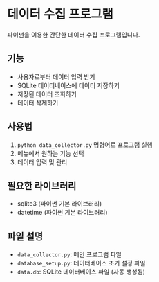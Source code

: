 # 데이터 수집 프로그램

파이썬을 이용한 간단한 데이터 수집 프로그램입니다.

## 기능
- 사용자로부터 데이터 입력 받기
- SQLite 데이터베이스에 데이터 저장하기
- 저장된 데이터 조회하기
- 데이터 삭제하기

## 사용법
1. `python data_collector.py` 명령어로 프로그램 실행
2. 메뉴에서 원하는 기능 선택
3. 데이터 입력 및 관리

## 필요한 라이브러리
- sqlite3 (파이썬 기본 라이브러리)
- datetime (파이썬 기본 라이브러리)

## 파일 설명
- `data_collector.py`: 메인 프로그램 파일
- `database_setup.py`: 데이터베이스 초기 설정 파일
- `data.db`: SQLite 데이터베이스 파일 (자동 생성됨) 